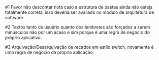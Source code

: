 #1 Favor não descontar nota caso a estrutura de pastas ainda não esteja totalmente correta, isso deveria ser avaliado no módulo de arquitetura de software.

#2 Textos tanto de usuário quanto dos lembretes são forçados a serem minúsculos não por um acaso e sim porque é uma regra de negócio do próprio aplicativo.

#3 Arquivação/Desarquivação de recados em estilo switch, novamente é uma regra de negocio da própria aplicação.